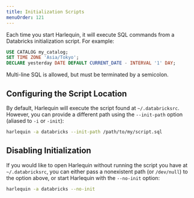 ```yaml
---
title: Initialization Scripts
menuOrder: 121
---
```


Each time you start Harlequin, it will execute SQL commands from a Databricks initialization script.
For example:

```sql
USE CATALOG my_catalog;
SET TIME ZONE 'Asia/Tokyo';
DECLARE yesterday DATE DEFAULT CURRENT_DATE - INTERVAL '1' DAY;
```

Multi-line SQL is allowed, but must be terminated by a semicolon.

## Configuring the Script Location

By default, Harlequin will execute the script found at `~/.databricksrc`. However, you can provide
a different path using the `--init-path` option (aliased to `-i` or `-init`):

```bash
harlequin -a databricks --init-path /path/to/my/script.sql
```

## Disabling Initialization

If you would like to open Harlequin without running the script you have at `~/.databricksrc`, you
can either pass a nonexistent path (or `/dev/null`) to the option above, or start Harlequin with
the `--no-init` option:

```bash
harlequin -a databricks --no-init
```
